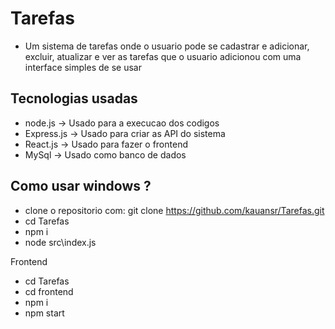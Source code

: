 # Tarefas
- Um sistema de tarefas onde o usuario pode se cadastrar e adicionar, excluir, atualizar e ver as tarefas que o usuario adicionou com uma interface simples de se usar

## Tecnologias usadas
- node.js -> Usado para a execucao dos codigos
- Express.js -> Usado para criar as API do sistema
- React.js -> Usado para fazer o frontend
- MySql -> Usado como banco de dados

## Como usar windows ?
- clone o repositorio com: git clone https://github.com/kauansr/Tarefas.git
- cd Tarefas
- npm i
- node src\index.js

Frontend
- cd Tarefas
- cd frontend
- npm i
- npm start